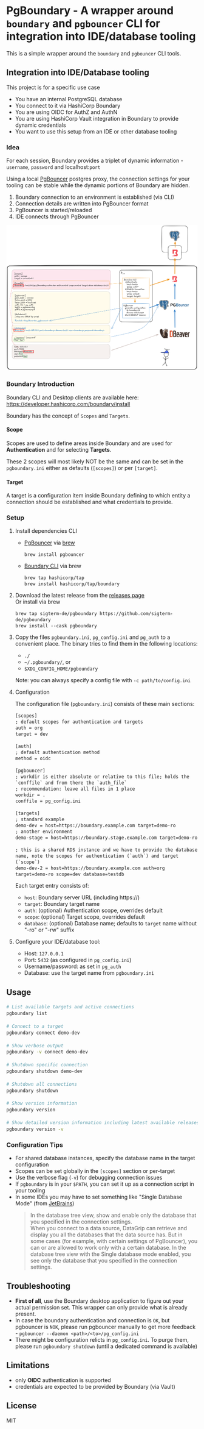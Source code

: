 # PgBoundary - A wrapper around `boundary` and `pgbouncer` CLI for integration into IDE/database tooling

This is a simple wrapper around the `boundary` and `pgbouncer` CLI tools.

## Integration into IDE/Database tooling

This project is for a specific use case

- You have an internal PostgreSQL database
- You connect to it via HashiCorp Boundary
- You are using OIDC for AuthZ and AuthN
- You are using HashiCorp Vault integration in Boundary to provide dynamic credentials
- You want to use this setup from an IDE or other database tooling

### Idea
For each session, Boundary provides a triplet of dynamic information - `username`, `password` and localhost:`port`

Using a local [PgBouncer](https://www.pgbouncer.org/) postgres proxy, the connection settings for your tooling can be
stable while the dynamic portions of Boundary are hidden.

1. Boundary connection to an environment is established (via CLI)
2. Connection details are written into PgBouncer format
3. PgBouncer is started/reloaded
4. IDE connects through PgBouncer

![](pgboundary.png)

### Boundary Introduction

Boundary CLI and Desktop clients are available here: https://developer.hashicorp.com/boundary/install

Boundary has the concept of `Scopes` and `Targets`.

#### Scope

Scopes are used to define areas inside Boundary and are used for **Authentication** and for selecting **Targets**.

These 2 scopes will most likely NOT be the same and can be set in the `pgboundary.ini` either as defaults (`[scopes]`) or per `[target]`.

#### Target

A target is a configuration item inside Boundary defining to which entity a connection should be established and what credentials to provide.

### Setup

1. Install dependencies CLI

    - [PgBouncer](https://www.pgbouncer.org/) via [brew](https://formulae.brew.sh/formula/pgbouncer)
      ```
      brew install pgbouncer
      ```
    - [Boundary CLI](https://developer.hashicorp.com/boundary/install) via brew
      ```
      brew tap hashicorp/tap
      brew install hashicorp/tap/boundary
      ```

2. Download the latest release from the [releases page](https://github.com/sigterm-de/pgboundary/releases)  
    Or install via brew  
    ```
    brew tap sigterm-de/pgboundary https://github.com/sigterm-de/pgboundary
    brew install --cask pgboundary
    ```

3. Copy the files `pgboundary.ini`, `pg_config.ini` and `pg_auth` to a convenient place. The binary tries to find them in the following locations:
    - `./`
    - `~/.pgboundary/`, or
    - `$XDG_CONFIG_HOME/pgboundary`

   Note: you can always specify a config file with `-c path/to/config.ini`

4. Configuration

   The configuration file (`pgboundary.ini`) consists of these main sections:

   ```dosini
   [scopes]
   ; default scopes for authentication and targets
   auth = org
   target = dev
   
   [auth]
   ; default authentication method
   method = oidc
   
   [pgbouncer]
   ; workdir is either absolute or relative to this file; holds the `conffile` and from there the `auth_file`
   ; recommendation: leave all files in 1 place
   workdir = .
   conffile = pg_config.ini
   
   [targets]
   ; standard example
   demo-dev = host=https://boundary.example.com target=demo-ro
   ; another environment
   demo-stage = host=https://boundary.stage.example.com target=demo-ro
   
   ; this is a shared RDS instance and we have to provide the database name, note the scopes for authentication (`auth`) and target (`scope`)
   demo-dev-2 = host=https://boundary.example.com auth=org target=demo-ro scope=dev database=testdb
   ```

   Each target entry consists of:
    - `host`: Boundary server URL (including https://)
    - `target`: Boundary target name
    - `auth`: (optional) Authentication scope, overrides default
    - `scope`: (optional) Target scope, overrides default
    - `database`: (optional) Database name; defaults to `target` name without "-ro" or "-rw" suffix

5. Configure your IDE/database tool:
    - Host: `127.0.0.1`
    - Port: `5432` (as configured in `pg_config.ini`)
    - Username/password: as set in `pg_auth`
    - Database: use the target name from `pgboundary.ini`

## Usage

```bash
# List available targets and active connections
pgboundary list

# Connect to a target
pgboundary connect demo-dev

# Show verbose output
pgboundary -v connect demo-dev

# Shutdown specific connection
pgboundary shutdown demo-dev

# Shutdown all connections
pgboundary shutdown

# Show version information
pgboundary version

# Show detailed version information including latest available releases
pgboundary version -v
```

### Configuration Tips

- For shared database instances, specify the database name in the target configuration
- Scopes can be set globally in the `[scopes]` section or per-target
- Use the verbose flag (`-v`) for debugging connection issues
- If `pgboundary` is in your `$PATH`, you can set it up as a connection script in your tooling
- In some IDEs you may have to set something like "Single Database Mode" (from [JetBrains](https://www.jetbrains.com/help/datagrip/2024.3/data-sources-and-drivers-dialog.html?data.sources.and.drivers.dialog#optionsTab))  
  > In the database tree view, show and enable only the database that you specified in the connection settings.  
  > When you connect to a data source, DataGrip can retrieve and display you all the databases that the data source has. But in some cases (for example, with certain settings of PgBouncer), you can or are allowed to work only with a certain database. In the database tree view with the Single database mode enabled, you see only the database that you specified in the connection settings.

## Troubleshooting

- **First of all**, use the Boundary desktop application to figure out your actual permission set. This wrapper can only provide what is already present.
- In case the boundary authentication and connection is `OK`, but pgbouncer is `NOK`, please run pgbouncer manually to get more feedback - `pgbouncer --daemon <path>/<to>/pg_config.ini`
- There might be configuration relicts in `pg_config.ini`. To purge them, please run `pgboundary shutdown` (until a dedicated command is available)

## Limitations

- only **OIDC** authentication is supported
- credentials are expected to be provided by Boundary (via Vault)

## License

MIT
